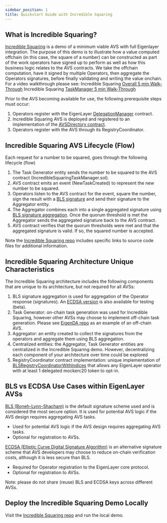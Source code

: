 ```yaml
---
sidebar_position: 1
title: Quickstart Guide with Incredible Squaring
---
```


## What is Incredible Squaring?

[Incredible Squaring](https://github.com/Layr-Labs/incredible-squaring-avs) is a demo of a minimum viable AVS with full Eigenlayer integration. The purpose of this demo is to illustrate how a value computed offchain (in this case, the square of a number) can be constructed as part of the work operators have signed up to perform as well as how this business logic relates to the AVS contracts. We take the offchain computation, have it signed by multiple Operators, then aggregate the Operators signatures, before finally validating and writing the value onchain. For a video walkthrough please see:
Incredible Squaring [Overall 5 min Walk-Through](https://www.loom.com/share/50314b3ec0f34e2ba386d45724602d76?sid=cf176400-fdbb-4bdc-8563-22a68414985d)
Incredible Squaring [TaskManager 5 min Walk-Through](https://www.loom.com/share/5f3f2a447bc54ffa9d37d203c32088de?sid=0f5c2c07-82c5-4640-bc6f-6e4327bb3d81)


Prior to the AVS becoming available for use, the following prerequisite steps must occur:
1. Operators register with the EigenLayer [DelegationManager](https://github.com/Layr-Labs/eigenlayer-middleware/blob/6a7a38593f466b1fefd2b575fb0d4f96520a946d/src/ServiceManagerBase.sol#L24) contract.
2. Incredible Squaring AVS is deployed and registered to an implementation of the [AVSDirectory contract](https://github.com/Layr-Labs/eigenlayer-middleware/blob/6a7a38593f466b1fefd2b575fb0d4f96520a946d/src/ServiceManagerBase.sol#L24).
2. Operators register with the AVS through its RegistryCoordinator.



## Incredible Squaring AVS Lifecycle (Flow)

Each request for a number to be squared, goes through the following lifecycle (flow)
1. The Task Generator entity sends the number to be squared to the AVS contract (IncredibleSquaringTaskManager.sol).
1. AVS contract emits an event (NewTaskCreated) to represent the new number to be squared.
1. Operators listen to the AVS contract for the event, square the number, sign the result with a [BLS signature](https://eth2book.info/capella/part2/building_blocks/signatures/) and send their signature to the Aggregator entity.
1. The Aggregator combines each into a single aggregated signature using [BLS signature aggregation](https://eth2book.info/capella/part2/building_blocks/signatures/#aggregation). Once the quorum threshold is met the Aggregator sends the aggregated signature back to the AVS contract.
1. AVS contract verifies that the quorum thresholds were met and that the aggregated signature is valid. If so, the squared number is accepted.

Note the [Incredible Squaring repo](https://github.com/Layr-Labs/incredible-squaring-avs) includes specific links to source code files for additional information.


## Incredible Squaring Architecture Unique Characteristics

The Incredible Squaring architecture includes the following components that are unique to its architecture, but not required for all AVSs:
1. BLS signature aggregation is used for aggregation of the Operator response (signatures). An [ECDSA version](https://github.com/Layr-Labs/incredible-squaring-avs/pull/20) is also available for testing (beta).
1. Task Generator: on-chain task generation was used for Incredible Squaring, however other AVSs may choose to implement off-chain task generation. Please see [EigenDA repo](https://github.com/Layr-Labs/eigenda?tab=readme-ov-file#overview) as an example of an off-chain AVS.
1. Aggregator: an entity created to collect the signatures from the operators and aggregate them using BLS aggregation.
1. Centralized entities: the Aggregator, Task Generator entities are centralized in the Incredible Squaring demo. However, decentralizing each component of your architecture over time could be explored
1. RegistryCoordinator contract implementation: unique implementation of [BLSRegistryCoordinatorWithIndices](https://github.com/Layr-Labs/eigenlayer-middleware/blob/master/src/BLSRegistryCoordinatorWithIndices.sol) that allows any EigenLayer operator with at least 1 delegated mockerc20 token to opt-in.




## BLS vs ECDSA Use Cases within EigenLayer AVSs


[BLS (Boneh-Lynn-Shacham)](https://en.wikipedia.org/wiki/BLS_digital_signature) is the default signature scheme used and is considered the most secure option. It is used for potential AVS logic if the AVS design requires aggregating AVS tasks.
- Used for potential AVS logic if the AVS design requires aggregating AVS tasks.
- Optional for registration to AVSs.

[ECDSA (Elliptic Curve Digital Signature Algorithm)](https://en.wikipedia.org/wiki/Elliptic_Curve_Digital_Signature_Algorithm) is an alternative signature scheme that AVS developers may choose to reduce on-chain verification costs, although it is less secure than BLS.
- Required for Operator registration to the EigenLayer core protocol.
- Optional for registration to AVSs.

Note: please do not share (reuse) BLS and ECDSA keys across different AVSs.



## Deploy the Incredible Squaring Demo Locally

Visit the [Incredible Squaring repo](https://github.com/Layr-Labs/incredible-squaring-avs?tab=readme-ov-file#incredible-squaring-avs) and run the local demo.
